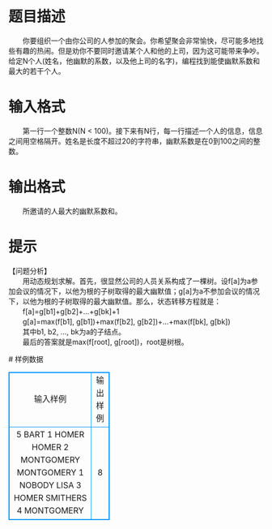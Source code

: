 # 

 
 # 题目描述 
<p>
　　你要组织一个由你公司的人参加的聚会。你希望聚会非常愉快，尽可能多地找些有趣的热闹。但是劝你不要同时邀请某个人和他的上司，因为这可能带来争吵。给定N个人(姓名，他幽默的系数，以及他上司的名字)，编程找到能使幽默系数和最大的若干个人。</p> 

 
 # 输入格式 
<p>
　　第一行一个整数N(N < 100)。接下来有N行，每一行描述一个人的信息，信息之间用空格隔开。姓名是长度不超过20的字符串，幽默系数是在0到100之间的整数。</p> 

 
 # 输出格式 
<p>
　　所邀请的人最大的幽默系数和。</p> 

 
 # 提示 
<p>
【问题分析】<br>　　用动态规划求解。首先，很显然公司的人员关系构成了一棵树。设f[a]为a参加会议的情况下，以他为根的子树取得的最大幽默值；g[a]为a不参加会议的情况下，以他为根的子树取得的最大幽默值。那么，状态转移方程就是：<br>　　f[a]=g[b1]+g[b2]+…+g[bk]+1<br>　　g[a]=max(f[b1], g[b1])+max(f[b2], g[b2])+…+max(f[bk], g[bk])<br>　　其中b1, b2, …, bk为a的子结点。<br>　　最后的答案就是max(f[root], g[root])，root是树根。<br></p> 
# 样例数据
<style>
        table,table tr th, table tr td { border:1px solid #0094ff; }
        table { width: 200px; min-height: 25px; line-height: 25px; text-align: center; border-collapse: collapse;}   
    </style>
<table>
	<tr>
		<td>输入样例</td>
		<td>输出样例</td>
	</tr>
<tr><td>5								
BART 1 HOMER
HOMER 2 MONTGOMERY
MONTGOMERY 1 NOBODY
LISA 3 HOMER
SMITHERS 4 MONTGOMERY
</td><td>8</td></tr></table>
